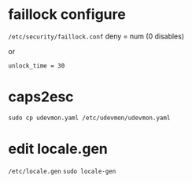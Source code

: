 # faillock configure

`/etc/security/faillock.conf`
deny = num (0 disables)

or 

`unlock_time = 30`



# caps2esc

`sudo cp udevmon.yaml /etc/udevmon/udevmon.yaml`

# edit locale.gen
`/etc/locale.gen`
`sudo locale-gen`
